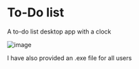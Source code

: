 # To-Do list
A to-do list desktop app with a clock

![image](https://github.com/sefi0609/Python-Apps/assets/81361291/e176372e-93a5-4307-b5e6-389c31a57570)

I have also provided an .exe file for all users 
